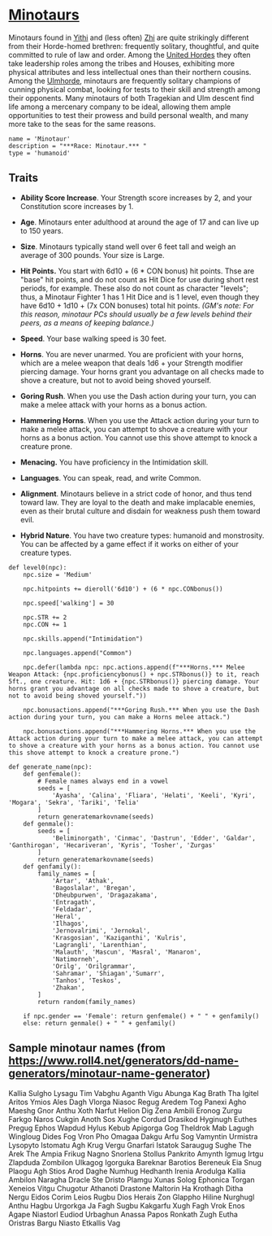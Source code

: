 # [Minotaurs](../Creatures/Minotaur.md)
Minotaurs found in [Yithi](../Nations/Yithi.md) and (less often) [Zhi](../Nations/Zhi.md) are quite strikingly different from their Horde-homed brethren: frequently solitary, thoughtful, and quite committed to rule of law and order. Among the [United Hordes](../Nations/Tragekia.md) they often take leadership roles among the tribes and Houses, exhibiting more physical attributes and less intellectual ones than their northern cousins. Among the [Ulmhorde](../Nations/Ulm.md), minotaurs are frequently solitary champions of cunning physical combat, looking for tests to their skill and strength among their opponents. Many minotaurs of both Tragekian and Ulm descent find life among a mercenary company to be ideal, allowing them ample opportunities to test their prowess and build personal wealth, and many more take to the seas for the same reasons.

```
name = 'Minotaur'
description = "***Race: Minotaur.*** "
type = 'humanoid'
```

## Traits
* **Ability Score Increase**. Your Strength score increases by 2, and your Constitution score increases by 1.

* **Age**. Minotaurs enter adulthood at around the age of 17 and can live up to 150 years.

* **Size**. Minotaurs typically stand well over 6 feet tall and weigh an average of 300 pounds. Your size is Large.

* **Hit Points.** You start with 6d10 + (6 * CON bonus) hit points. Thse are "base" hit points, and do not count as Hit Dice for use during short rest periods, for example. These also do not count as character "levels"; thus, a Minotaur Fighter 1 has 1 Hit Dice and is 1 level, even though they have 6d10 + 1d10 + (7x CON bonuses) total hit points. *(GM's note: For this reason, minotaur PCs should usually be a few levels behind their peers, as a means of keeping balance.)*

* **Speed**. Your base walking speed is 30 feet.

* **Horns**. You are never unarmed. You are proficient with your horns, which are a melee weapon that deals 1d6 + your Strength modifier piercing damage. Your horns grant you advantage on all checks made to shove a creature, but not to avoid being shoved yourself.

* **Goring Rush**. When you use the Dash action during your turn, you can make a melee attack with your horns as a bonus action.

* **Hammering Horns**. When you use the Attack action during your turn to make a melee attack, you can attempt to shove a creature with your horns as a bonus action. You cannot use this shove attempt to knock a creature prone.

* **Menacing.** You	have proficiency in the Intimidation skill. 

* **Languages**. You can speak, read, and write Common.

* **Alignment**. Minotaurs believe in a strict code of honor, and thus tend toward law. They are loyal to the death and make implacable enemies, even as their brutal culture and disdain for weakness push them toward evil.

* **Hybrid Nature**. You have two creature types: humanoid and monstrosity. You can be affected by a game effect if it works on either of your creature types.

```
def level0(npc):
    npc.size = 'Medium'

    npc.hitpoints += dieroll('6d10') + (6 * npc.CONbonus())

    npc.speed['walking'] = 30

    npc.STR += 2
    npc.CON += 1

    npc.skills.append("Intimidation")

    npc.languages.append("Common")

    npc.defer(lambda npc: npc.actions.append(f"***Horns.*** Melee Weapon Attack: {npc.proficiencybonus() + npc.STRbonus()} to it, reach 5ft., one creature. Hit: 1d6 + {npc.STRbonus()} piercing damage. Your horns grant you advantage on all checks made to shove a creature, but not to avoid being shoved yourself."))

    npc.bonusactions.append("***Goring Rush.*** When you use the Dash action during your turn, you can make a Horns melee attack.")

    npc.bonusactions.append("***Hammering Horns.*** When you use the Attack action during your turn to make a melee attack, you can attempt to shove a creature with your horns as a bonus action. You cannot use this shove attempt to knock a creature prone.")

def generate_name(npc):
    def genfemale():
        # Female names always end in a vowel
        seeds = [
            'Ayasha', 'Calina', 'Fliara', 'Helati', 'Keeli', 'Kyri', 'Mogara', 'Sekra', 'Tariki', 'Telia'
        ]
        return generatemarkovname(seeds)
    def genmale():
        seeds = [
            'Beliminorgath', 'Cinmac', 'Dastrun', 'Edder', 'Galdar', 'Ganthirogan', 'Hecariveran', 'Kyris', 'Tosher', 'Zurgas'
        ]
        return generatemarkovname(seeds)
    def genfamily():
        family_names = [
            'Artar', 'Athak', 
            'Bagoslalar', 'Bregan', 
            'Dheubpurwen', 'Dragazakama', 
            'Entragath', 
            'Feldadar', 
            'Heral', 
            'Ilhagos',
            'Jernovalrimi', 'Jernokal', 
            'Krasgosian', 'Kaziganthi', 'Kulris', 
            'Lagrangli', 'Larenthian', 
            'Malauth', 'Mascun', 'Masral', 'Manaron', 
            'Natimorneh',  
            'Orilg', 'Orilgrammar', 
            'Sahramar', 'Shiagan','Sumarr',
            'Tanhos', 'Teskos',  
            'Zhakan', 
        ]
        return random(family_names)

    if npc.gender == 'Female': return genfemale() + " " + genfamily()
    else: return genmale() + " " + genfamily()
```

## Sample minotaur names (from https://www.roll4.net/generators/dd-name-generators/minotaur-name-generator)
Kallia Sulgho
Lysagu Tim
Vabghu Aganth
Vigu Abunga
Kag Brath
Tha Igitel
Aritos Ymios
Ales Dagh
Vlorga Niasoc
Regug Aredem
Tog Panexi
Agho Maeshg
Gnor Anthu
Xoth Narfut
Helion Dig
Zena Ambili
Eronog Zurgu
Farkgo Naros
Cukgin Anoth
Sos Xughe
Cordud Drasikod
Hyginugh Euthes
Pregug Ephos
Wapdud Hylus
Kebub Apigorga
Gog Theldrok
Mab Lagugh
Wingloug Dides
Fog Vron
Pho Omagaa
Dakgu Arfu
Sog Vamyntin
Urmistra Lysopyto
Istomatu Agh
Krug Vergu
Gnarfari Istatok
Saraugug Sughe
The Arek
The Ampia
Frikug Nagno
Snorlena Stollus
Pankrito Amynth
Igmug Irtgu
Zlapduda Zombilon
Ulkagog Igorguka
Bareknar Barotios
Bereneuk Eia
Snug Plaogu
Agh Stios
Arod Daghe
Numhug Hedhanth
Irenia Arodulga
Kallia Ambilon
Naragha Dracle
Ste Dristo
Plamgu Xunas
Solog Ephonica
Torgan Xeneios
Vitgu Chugotur
Athanoti Drastone
Maltorin Ha
Krothagh Ditha
Nergu Eidos
Corim Leios
Rugbu Dios
Herais Zon
Glappho Hiline
Nurghugl Anthu
Hagbu Urgorkga
Ja Fagh
Sugbu Kakgarfu
Xugh Fagh
Vrok Enos
Agape Niastorl
Eudiod Urbaghun
Anassa Papos
Ronkath Zugh
Eutha Oristras
Bargu Niasto
Etkallis Vag